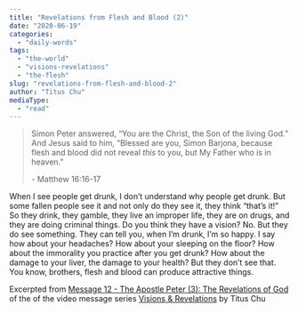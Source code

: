 ```yaml
---
title: "Revelations from Flesh and Blood (2)"
date: "2020-06-19"
categories: 
  - "daily-words"
tags: 
  - "the-world"
  - "visions-revelations"
  - "the-flesh"
slug: "revelations-from-flesh-and-blood-2"
author: "Titus Chu"
mediaType: 
  - "read"
---
```


> Simon Peter answered, “You are the Christ, the Son of the living God.” And Jesus said to him, “Blessed are you, Simon Barjona, because flesh and blood did not reveal _this_ to you, but My Father who is in heaven."
> 
> \- Matthew 16:16-17

When I see people get drunk, I don’t understand why people get drunk. But some fallen people see it and not only do they see it, they think “that’s it!” So they drink, they gamble, they live an improper life, they are on drugs, and they are doing criminal things. Do you think they have a vision? No. But they do see something. They can tell you, when I’m drunk, I’m so happy. I say how about your headaches? How about your sleeping on the floor? How about the immorality you practice after you get drunk? How about the damage to your liver, the damage to your health? But they don’t see that. You know, brothers, flesh and blood can produce attractive things.

Excerpted from [Message 12 - The Apostle Peter (3): The Revelations of God](https://youtu.be/utZiANP_jA0?t=417) of the of the video message series [Visions & Revelations](http://english.thechurchincleveland.org/virtual-lords-day.html) by Titus Chu
